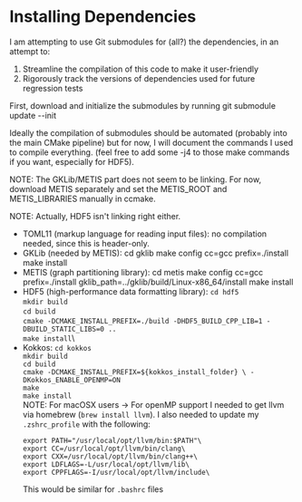 # Installing Dependencies

I am attempting to use Git submodules for (all?) the dependencies, in an attempt
to:
1. Streamline the compilation of this code to make it user-friendly
2. Rigorously track the versions of dependencies used for future regression
   tests

First, download and initialize the submodules by running
    git submodule update --init

Ideally the compilation of submodules should be automated (probably into the
main CMake pipeline) but for now, I will document the commands I used to
compile everything. (feel free to add some -j4 to those make commands if you
want, especially for HDF5).

NOTE: The GKLib/METIS part does not seem to be linking. For now, download METIS
separately and set the METIS_ROOT and METIS_LIBRARIES manually in ccmake.

NOTE: Actually, HDF5 isn't linking right either.

 - TOML11 (markup language for reading input files): no compilation needed,
   since this is header-only.
 - GKLib (needed by METIS):
    cd gklib
    make config cc=gcc prefix=./install
    make install
 - METIS (graph partitioning library):
    cd metis
    make config cc=gcc prefix=./install gklib_path=../gklib/build/Linux-x86_64/install
    make install
 - HDF5 (high-performance data formatting library):
    `cd hdf5`\
    `mkdir build`\
    `cd build`\
    `cmake -DCMAKE_INSTALL_PREFIX=./build -DHDF5_BUILD_CPP_LIB=1 -DBUILD_STATIC_LIBS=0 ..`\
    `make install`\
 - Kokkos:
      `cd kokkos`\
      `mkdir build`\
      `cd build`\
      `cmake -DCMAKE_INSTALL_PREFIX=${kokkos_install_folder} \
            -DKokkos_ENABLE_OPENMP=ON`\
      `make`\
      `make install`\
      NOTE: For macOSX users -> For openMP support I needed to get llvm via homebrew (`brew install llvm`). I also needed to update my `.zshrc_profile` with the following:
      ```
      export PATH="/usr/local/opt/llvm/bin:$PATH"\
      export CC=/usr/local/opt/llvm/bin/clang\
      export CXX=/usr/local/opt/llvm/bin/clang++\
      export LDFLAGS=-L/usr/local/opt/llvm/lib\
      export CPPFLAGS=-I/usr/local/opt/llvm/include\
      ```
      This would be similar for `.bashrc` files

